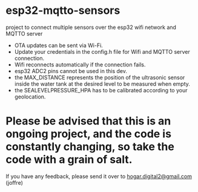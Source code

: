 # esp32-mqtto-sensors
project to connect multiple sensors over the esp32 wifi network and MQTTO server


- OTA updates can be sent via Wi-Fi.
- Update your credentials in the config.h file for Wifi and MQTTO server connection.
- Wifi reconnects automatically if the connection fails. 
- esp32 ADC2 pins cannot be used in this dev.
- the MAX_DISTANCE represents the position of the ultrasonic sensor inside the water tank at the desired level to be measured when empty.
- the SEALEVELPRESSURE_HPA has to be calibrated according to your geolocation.


# Please be advised that this is an ongoing project, and the code is constantly changing, so take the code with a grain of salt.
If you have any feedback, please send it over to hogar.digital2@gmail.com (joffre)
